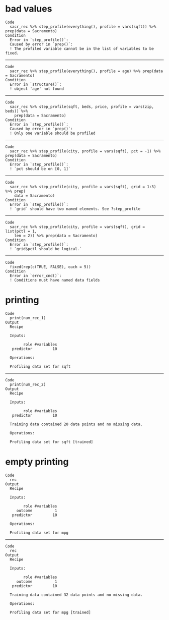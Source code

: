# bad values

    Code
      sacr_rec %>% step_profile(everything(), profile = vars(sqft)) %>% prep(data = Sacramento)
    Condition
      Error in `step_profile()`:
      Caused by error in `prep()`:
      ! The profiled variable cannot be in the list of variables to be fixed.

---

    Code
      sacr_rec %>% step_profile(everything(), profile = age) %>% prep(data = Sacramento)
    Condition
      Error in `structure()`:
      ! object 'age' not found

---

    Code
      sacr_rec %>% step_profile(sqft, beds, price, profile = vars(zip, beds)) %>%
        prep(data = Sacramento)
    Condition
      Error in `step_profile()`:
      Caused by error in `prep()`:
      ! Only one variable should be profiled

---

    Code
      sacr_rec %>% step_profile(city, profile = vars(sqft), pct = -1) %>% prep(data = Sacramento)
    Condition
      Error in `step_profile()`:
      ! `pct should be on [0, 1]`

---

    Code
      sacr_rec %>% step_profile(city, profile = vars(sqft), grid = 1:3) %>% prep(
        data = Sacramento)
    Condition
      Error in `step_profile()`:
      ! `grid` should have two named elements. See ?step_profile

---

    Code
      sacr_rec %>% step_profile(city, profile = vars(sqft), grid = list(pctl = 1,
        len = 2)) %>% prep(data = Sacramento)
    Condition
      Error in `step_profile()`:
      ! `grid$pctl should be logical.`

---

    Code
      fixed(rep(c(TRUE, FALSE), each = 5))
    Condition
      Error in `error_cnd()`:
      ! Conditions must have named data fields

# printing

    Code
      print(num_rec_1)
    Output
      Recipe
      
      Inputs:
      
            role #variables
       predictor         10
      
      Operations:
      
      Profiling data set for sqft

---

    Code
      print(num_rec_2)
    Output
      Recipe
      
      Inputs:
      
            role #variables
       predictor         10
      
      Training data contained 20 data points and no missing data.
      
      Operations:
      
      Profiling data set for sqft [trained]

# empty printing

    Code
      rec
    Output
      Recipe
      
      Inputs:
      
            role #variables
         outcome          1
       predictor         10
      
      Operations:
      
      Profiling data set for mpg

---

    Code
      rec
    Output
      Recipe
      
      Inputs:
      
            role #variables
         outcome          1
       predictor         10
      
      Training data contained 32 data points and no missing data.
      
      Operations:
      
      Profiling data set for mpg [trained]

